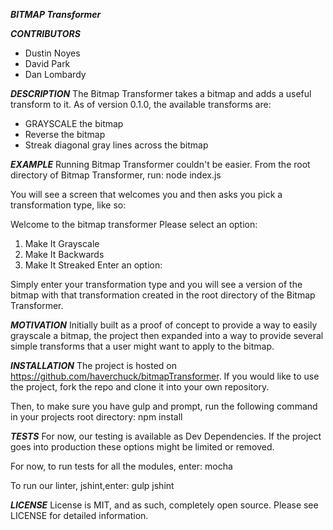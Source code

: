 *******BITMAP Transformer*******

*****CONTRIBUTORS*****
* Dustin Noyes
* David Park
* Dan Lombardy

*****DESCRIPTION*****
The Bitmap Transformer takes a bitmap and adds a useful transform to it. As of version 0.1.0, the available transforms are:
* GRAYSCALE the bitmap
* Reverse the bitmap
* Streak diagonal gray lines across the bitmap

*****EXAMPLE*****
Running Bitmap Transformer couldn't be easier. From the root directory of Bitmap Transformer, run:
node index.js

You will see a screen that welcomes you and then asks you pick a transformation type, like so:

Welcome to the bitmap transformer
Please select an option:
1.  Make It Grayscale
2.  Make It Backwards
3.  Make It Streaked
Enter an option:

Simply enter your transformation type and you will see a version of the bitmap with that transformation created in the root directory of the Bitmap Transformer.


*****MOTIVATION*****
Initially built as a proof of concept to provide a way to easily grayscale a bitmap, the project then expanded into a way to provide several simple transforms that a user might want to apply to the bitmap.


*****INSTALLATION*****
The project is hosted on https://github.com/haverchuck/bitmapTransformer. If you would like to use the project, fork the repo and clone it into your own repository.

Then, to make sure you have gulp and prompt, run the following command in your projects root directory:
npm install



*****TESTS*****
For now, our testing is available as Dev Dependencies. If the project goes into production these options might be limited or removed.

For now, to run tests for all the modules, enter:
mocha

To run our linter, jshint,enter:
gulp jshint

*****LICENSE*****
License is MIT, and as such, completely open source. Please see LICENSE for detailed information.
